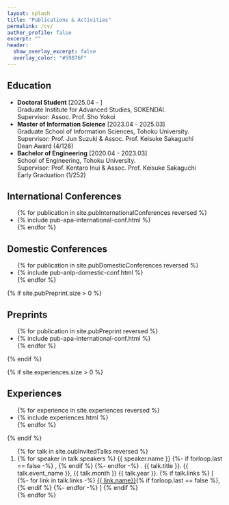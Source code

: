 ```yaml
---
layout: splash
title: "Publications & Activities"
permalink: /cv/
author_profile: false
excerpt: ""
header:
  show_overlay_excerpt: false
  overlay_color: "#59876F"
---
```


## Education
- <strong>Doctoral Student</strong> [2025.04 - ]<br> Graduate Institute for Advanced Studies, SOKENDAI.<br>Supervisor: Assoc. Prof. Sho Yokoi<br>
- <strong>Master of Information Science</strong> [2023.04 - 2025.03]<br>Graduate School of Information Sciences, Tohoku University.<br>Supervisor: Prof. Jun Suzuki & Assoc. Prof. Keisuke Sakaguchi<br><i class="fa-solid fa-award" style="color: #5d9679;"></i> Dean Award (4/126)
- <strong>Bachelor of Engineering</strong> [2020.04 - 2023.03]<br>School of Engineering, Tohoku University.<br>Supervisor: Prof. Kentaro Inui & Assoc. Prof. Keisuke Sakaguchi<br><i class="fa-solid fa-award" style="color: #5d9679;"></i>Early Graduation (1/252)

## International Conferences

<div>
  <ul>
    {% for publication in site.pubInternationalConferences reversed %}
    <li>
        {% include pub-apa-international-conf.html  %}
      </li>
    {% endfor %}

  </ul>

</div>




## Domestic Conferences

<div>
  <ul>
    {% for publication in site.pubDomesticConferences reversed %}
    <li>
        {% include pub-anlp-domestic-conf.html  %}
      </li>
    {% endfor %}

  </ul>

</div>

{% if site.pubPreprint.size > 0 %}
## Preprints
<div>
  <ul>
    {% for publication in site.pubPreprint reversed %}
    <li>
        {% include pub-apa-international-conf.html  %}
      </li>
    {% endfor %}

  </ul>
</div>
{% endif %}

{% if site.experiences.size > 0 %}
## Experiences
<div>
  <ul>
    {% for experience in site.experiences reversed %}
    <li>
        {% include experiences.html  %}
      </li>
    {% endfor %}

  </ul>
</div>
{% endif %}

<!-- ## Invited Talks -->
<div>
  <ol>
    {% for talk in site.oubInvitedTalks reversed %}
    <li>
        <!-- https://www.anlp.jp/guide/guideline.html -->
        {% for speaker in talk.speakers %}
          {{ speaker.name }}
          {%- if forloop.last == false -%}
            ,
          {% endif %}
        {%- endfor -%}
        .
        {{ talk.title }}.
        {{ talk.event_name }},
        {{ talk.month }}
        {{ talk.year }}.
        {% if talk.links %}
          [
          {%- for link in talk.links -%}
            <a href="{{ link.url }}" target="_blank">{{ link.name}}</a>{% if forloop.last == false %}, {% endif %}
          {%- endfor -%}
          ]
        {% endif %}
      </li>
    {% endfor %}

  </ol>

</div>


